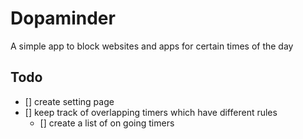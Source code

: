 # Dopaminder
 A simple app to block websites and apps for certain times of the day
## Todo
- [] create setting page
- [] keep track of overlapping timers which have different rules
	- [] create a list of on going timers




